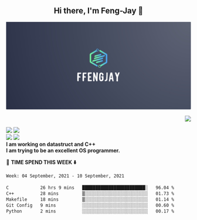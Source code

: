 <h2 align="center"> Hi there, I'm Feng-Jay 👋 </h2>  

![](https://github.com/Feng-Jay/DataStruct/blob/master/Image/1.png)  

<img align="right" src="https://github-readme-stats.vercel.app/api?username=Feng-Jay&show_icons=true&icon_color=CE1D2D&text_color=718096&bg_color=ffffff&hide_title=true" />


&emsp;

![](https://visitor-badge.glitch.me/badge?page_id=Feng-Jay.readme)
![](https://img.shields.io/badge/Concentrate-Cpp-blue)  
![](https://img.shields.io/badge/Rust-primer-orange)
![](https://img.shields.io/badge/Target-OS-9cf)  
**I am working on datastruct and C++**  
**I am trying to be an excellent OS programmer.**  


📘 **TIME SPEND THIS WEEK ⬇️**
<!--START_SECTION:waka-->
```text
Week: 04 September, 2021 - 10 September, 2021

C            26 hrs 9 mins   ████████████████████████░   96.04 % 
C++          28 mins         ▒░░░░░░░░░░░░░░░░░░░░░░░░   01.73 % 
Makefile     18 mins         ▒░░░░░░░░░░░░░░░░░░░░░░░░   01.14 % 
Git Config   9 mins          ░░░░░░░░░░░░░░░░░░░░░░░░░   00.60 % 
Python       2 mins          ░░░░░░░░░░░░░░░░░░░░░░░░░   00.17 % 
```
<!--END_SECTION:waka-->
